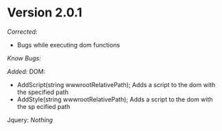 # Version 2.0.1

*Corrected:*
* Bugs while executing dom functions

*Know Bugs:*


*Added:*
DOM:
   * AddScript(string wwwrootRelativePath); Adds a script to the dom with the specified path
   * AddStyle(string wwwrootRelativePath); Adds a script to the dom with the sp
ecified path

Jquery:
   *Nothing*
